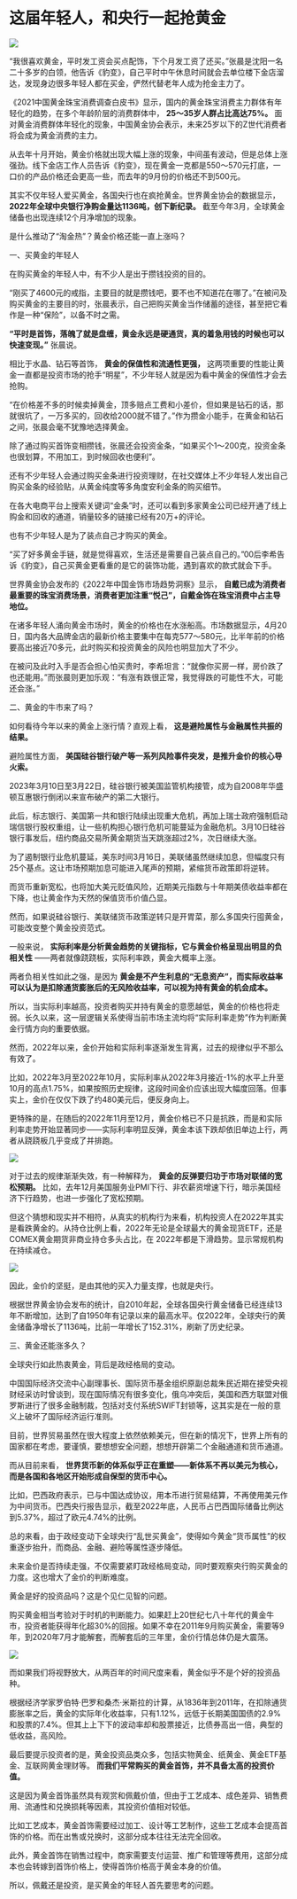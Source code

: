 # 这届年轻人，和央行一起抢黄金

![](https://inews.gtimg.com/om_bt/Om9j9mcQuSiLOAPMfAMTI7iv5QM62RW9K1do_w27H8ktEAA/1000)

“我很喜欢黄金，平时发工资会买点配饰，下个月发工资了还买。”张晨是沈阳一名二十多岁的白领，他告诉《豹变》，自己平时中午休息时间就会去单位楼下金店溜达，发现身边很多年轻人都在买金，俨然代替老年人成为抢金主力了。

《2021中国黄金珠宝消费调查白皮书》显示，国内的黄金珠宝消费主力群体有年轻化的趋势，在多个年龄阶层的消费群体中， **25～35岁人群占比高达75%。**
面对黄金消费群体年轻化的现象，中国黄金协会表示，未来25岁以下的Z世代消费者将会成为黄金消费的主力。

从去年十月开始，黄金价格就出现大幅上涨的现象，中间虽有波动，但是总体上涨强劲。线下金店工作人员告诉《豹变》，现在黄金一克都是550～570元打底，一口价的产品价格还会更高一些，而去年的9月份的价格还不到500元。

其实不仅年轻人爱买黄金，各国央行也在疯抢黄金。世界黄金协会的数据显示， **2022年全球中央银行净购金量达1136吨，创下新纪录。**
截至今年3月，全球黄金储备也出现连续12个月净增加的现象。

是什么推动了“淘金热”？黄金价格还能一直上涨吗？

一、买黄金的年轻人

在购买黄金的年轻人中，有不少人是出于攒钱投资的目的。

“刚买了4600元的戒指，主要目的就是攒钱吧，要不也不知道花在哪了。”在被问及购买黄金的主要目的时，张晨表示，自己把购买黄金当作储蓄的途径，甚至把它看作是一种“保险”，以备不时之需。

**“平时是首饰，落魄了就是盘缠，黄金永远是硬通货，真的着急用钱的时候也可以快速变现。”** 张晨说。

相比于水晶、钻石等首饰， **黄金的保值性和流通性更强，**
这两项重要的性能让黄金一直都是投资市场的抢手“明星”，不少年轻人就是因为看中黄金的保值性才会去抢购。

“在价格差不多的时候卖掉黄金，顶多赔点工费和小差价，但如果是钻石的话，那就很坑了，一万多买的，回收给2000就不错了。”作为攒金小能手，在黄金和钻石之间，张晨会毫不犹豫地选择黄金。

除了通过购买首饰变相攒钱，张晨还会投资金条，“如果买个1～200克，投资金条也很划算，不用加工，到时候回收也便利”。

还有不少年轻人会通过购买金条进行投资理财，在社交媒体上不少年轻人发出自己购买金条的经验贴，从黄金纯度等多角度安利金条的购买细节。

在各大电商平台上搜索关键词“金条”时，还可以看到多家黄金公司已经开通了线上购金和回收的通道，销量较多的链接已经有20万+的评论。

也有不少年轻人是为了装点自己才购买的黄金。

“买了好多黄金手链，就是觉得喜欢，生活还是需要自己装点自己的。”00后李希告诉《豹变》，自己买黄金更看重的是它的装饰功能，遇到喜欢的款式就会下手。

世界黄金协会发布的《2022年中国金饰市场趋势洞察》显示，
**自戴已成为消费者最重要的珠宝消费场景，消费者更加注重“悦己”，自戴金饰在珠宝消费中占主导地位。**

在诸多年轻人涌向黄金市场时，黄金的价格也在水涨船高。市场数据显示，4月20日，国内各大品牌金店的最新价格主要集中在每克577～580元，比半年前的价格要高出接近70多元，此时购买和投资黄金的风险也明显加大了不少。

在被问及此时入手是否会担心怕买贵时，李希坦言：“就像你买房一样，房价跌了也还能用。”而张晨则更加乐观：“有涨有跌很正常，我觉得跌的可能性不大，可能还会涨。”

二、黄金的牛市来了吗？

如何看待今年以来的黄金上涨行情？直观上看， **这是避险属性与金融属性共振的结果。**

避险属性方面， **美国硅谷银行破产等一系列风险事件突发，是推升金价的核心导火索。**

2023年3月10日至3月22日，硅谷银行被美国监管机构接管，成为自2008年华盛顿互惠银行倒闭以来宣布破产的第二大银行。

此后，标志银行、美国第一共和银行陆续出现重大危机，再加上瑞士政府强制启动瑞信银行股权重组，让一些机构担心银行危机可能蔓延为金融危机。3月10日硅谷银行事发后，纽约商品交易所黄金期货当天跳涨超过2%，次日继续大涨。

为了遏制银行业危机蔓延，美东时间3月16日，美联储虽然继续加息，但幅度只有25个基点。这让市场预期加息可能进入尾声的预期，紧缩货币政策即将逆转。

而货币重新宽松，也将加大美元贬值风险，近期美元指数与十年期美债收益率都在下降，也让黄金作为天然的保值货币价值凸显。

然而，如果说硅谷银行、美联储货币政策逆转只是开胃菜，那么多国央行囤黄金，可能改变整个黄金投资范式。

一般来说， **实际利率是分析黄金趋势的关键指标，它与黄金价格呈现出明显的负相关性** ——两者就像跷跷板，实际利率跌，黄金大概率上涨。

两者负相关性如此之强，是因为 **黄金是不产生利息的“无息资产”，而实际收益率可以认为是扣除通货膨胀后的无风险收益率，可以视为持有黄金的机会成本。**

所以，当实际利率越高，投资者购买并持有黄金的意愿越低，黄金的价格也将走弱。长久以来，这一层逻辑关系使得当前市场主流均将“实际利率走势”作为判断黄金行情方向的重要依据。

然而，2022年以来，金价开始和实际利率逐渐发生背离，过去的规律似乎不那么有效了。

比如，2022年3月至2022年10月，实际利率从2022年3月接近-1%的水平上升至10月的高点1.75%，如果按照历史规律，这段时间金价应该出现大幅度回落。但事实上，金价在仅仅下跌了约480美元后，便反身向上。

更特殊的是，在随后的2022年11月至12月，黄金价格已不只是抗跌，而是和实际利率走势开始显著同步——实际利率明显反弹，黄金本该下跌却依旧单边上行，两者从跷跷板几乎变成了并排跑。

![](https://inews.gtimg.com/om_bt/OKtRKiJxQv1qLUHiqAW_3uzO3kBALDYRnOyfSCxUXUEvsAA/1000)

对于过去的规律渐渐失效，有一种解释为， **黄金的反弹要归功于市场对联储的宽松预期。**
比如，去年12月美国服务业PMI下行、非农薪资增速下行，暗示美国经济下行趋势，也进一步强化了宽松预期。

但这个猜想和现实并不相符，从真实的机构行为来看，机构投资人在2022年其实是看跌黄金的。从持仓比例上看，2022年无论是全球最大的黄金现货ETF，还是COMEX黄金期货非商业持仓多头占比，在
2022年都是下滑趋势。显示常规机构在持续减仓。

![](https://inews.gtimg.com/om_bt/OgNDlMBwIyPj21P7eQVBgfNH7oBX90017VoLj1OGertOoAA/1000)

因此，金价的坚挺，是由其他的买入力量支撑，也就是央行。

根据世界黄金协会发布的统计，自2010年起，全球各国央行黄金储备已经连续13年不断增加，达到了自1950年有记录以来的最高水平。仅2022年，全球央行的黄金储备净增长了1136吨，比前一年增长了152.31%，刷新了历史纪录。

三、黄金还能涨多久？

全球央行如此热衷黄金，背后是政经格局的变动。

中国国际经济交流中心副理事长、国际货币基金组织原副总裁朱民近期在接受央视财经采访时曾谈到，现在国际情况有很多变化，俄乌冲突后，美国和西方联盟对俄罗斯进行了很多金融制裁，包括对支付系统SWIFT封锁等，这其实是在一般的意义上破坏了国际经济运行准则。

目前，世界贸易虽然在很大程度上依然依赖美元，但在新的情况下，世界上所有的国家都在考虑，要谨慎，要想想安全问题，想想开辟第二个金融通道和货币通道。

而从目前来看， **世界货币新的体系似乎正在重塑——新体系不再以美元为核心，而是各国和各地区开始形成自保型的货币中心。**

比如，巴西政府表示，已与中国达成协议，用本币进行贸易结算，不再使用美元作为中间货币。巴西央行报告显示，截至2022年底，人民币占巴西国际储备比例达到5.37%，超过了欧元4.74%的比例。

总的来看，由于政经变动下全球央行“乱世买黄金”，使得如今黄金“货币属性”的权重逐步抬升，而商品、金融、避险等属性逐步降低。

未来金价是否持续走强，不仅需要紧盯政经格局变动，同时要观察央行购买黄金的力度。这也增大了金价的判断难度。

黄金是好的投资品吗？这是个见仁见智的问题。

购买黄金相当考验对于时机的判断能力。如果赶上20世纪七八十年代的黄金牛市，投资者能获得年化超30%的回报。如果不幸在2011年9月购买黄金，需要等9年，到2020年7月才能解套，而解套后的三年里，金价行情总体仍是大震荡。

![](https://inews.gtimg.com/om_bt/OIrCI6P40QWQxEFO57J8pyjxyKvljkPqY7YM8ebpVWQ_UAA/1000)

而如果我们将视野放大，从两百年的时间尺度来看，黄金似乎不是个好的投资品种。

根据经济学家罗伯特·巴罗和桑杰·米斯拉的计算，从1836年到2011年，在扣除通货膨胀率之后，黄金的实际年化收益率，只有1.12%，远低于长期美国国债的2.9%和股票的7.4%。但其上上下下的波动率却和股票接近，比债券高出一倍，典型的低收益，高风险。

最后要提示投资者的是，黄金投资品类众多，包括实物黄金、纸黄金、黄金ETF基金、互联网黄金理财等。 **而我们平常购买的黄金首饰，并不具备太高的投资价值。**

这是因为黄金首饰虽然具有观赏和佩戴价值，但由于工艺成本、成色差异、销售费用、流通性和兑换损耗等因素，其投资价值相对较低。

比如工艺成本，黄金首饰需要经过加工、设计等工艺制作，这些工艺成本会提高首饰的价格。而在出售或兑换时，这部分成本往往无法完全回收。

此外，黄金首饰在销售过程中，商家需要支付运营、推广和管理等费用，这部分成本也会转嫁到首饰价格上，使得首饰价格高于黄金本身的价值。

所以，佩戴还是投资，是买黄金的年轻人首先要思考的问题。

